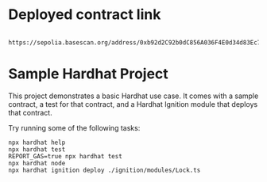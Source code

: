 # Deployed contract link

```shell
    https://sepolia.basescan.org/address/0xb92d2C92b0dC856A036F4E0d34d83Ec7296efF48#code
```
# Sample Hardhat Project

This project demonstrates a basic Hardhat use case. It comes with a sample contract, a test for that contract, and a Hardhat Ignition module that deploys that contract.

Try running some of the following tasks:

```shell
npx hardhat help
npx hardhat test
REPORT_GAS=true npx hardhat test
npx hardhat node
npx hardhat ignition deploy ./ignition/modules/Lock.ts
```
